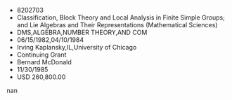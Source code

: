 
* 8202703
* Classification, Block Theory and Local Analysis in Finite Simple Groups; and Lie Algebras and Their Representations (Mathematical Sciences)
* DMS,ALGEBRA,NUMBER THEORY,AND COM
* 06/15/1982,04/10/1984
* Irving Kaplansky,IL,University of Chicago
* Continuing Grant
* Bernard McDonald
* 11/30/1985
* USD 260,800.00

nan
